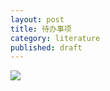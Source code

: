 ```yaml
---
layout: post
title: 待办事项
category: literature
published: draft
---
```


![](/assets/img/literature.jpg)

